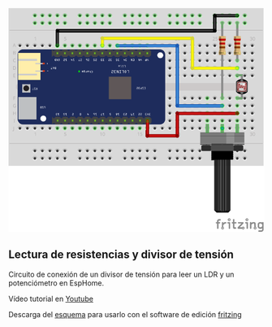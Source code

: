 ![Esquema](esquema.png)

## Lectura de resistencias y divisor de tensión

Circuito de conexión de un divisor de tensión para leer un LDR y un potenciómetro en EspHome.

Vídeo tutorial en [Youtube](https://youtu.be/0kFXpzTSmJA)

Descarga del [esquema](esquema.fzz) para usarlo con el software de edición [fritzing](https://fritzing.org/)
